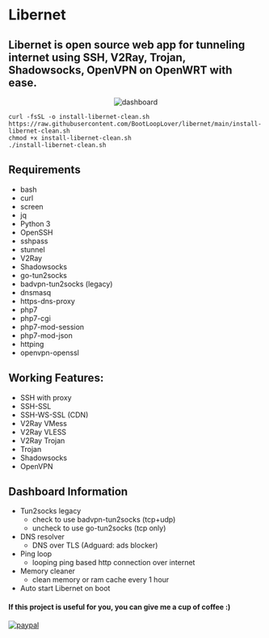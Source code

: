 # Libernet
Libernet is open source web app for tunneling internet using SSH, V2Ray, Trojan, Shadowsocks, OpenVPN on OpenWRT with ease.
---
<p align="center">
  <img src="https://i.ibb.co/ccZHLCR/Screenshot-from-2022-02-22-13-50-31.png" alt="dashboard" />
</p>

```
curl -fsSL -o install-libernet-clean.sh https://raw.githubusercontent.com/BootLoopLover/libernet/main/install-libernet-clean.sh
chmod +x install-libernet-clean.sh
./install-libernet-clean.sh
```

## Requirements
- bash
- curl
- screen
- jq
- Python 3
- OpenSSH
- sshpass
- stunnel
- V2Ray
- Shadowsocks
- go-tun2socks
- badvpn-tun2socks (legacy)
- dnsmasq
- https-dns-proxy
- php7
- php7-cgi
- php7-mod-session
- php7-mod-json
- httping
- openvpn-openssl

## Working Features:
- SSH with proxy
- SSH-SSL
- SSH-WS-SSL (CDN)
- V2Ray VMess
- V2Ray VLESS
- V2Ray Trojan
- Trojan
- Shadowsocks
- OpenVPN

## Dashboard Information
- Tun2socks legacy
  - check to use badvpn-tun2socks (tcp+udp)
  - uncheck to use go-tun2socks (tcp only)
- DNS resolver
  - DNS over TLS (Adguard: ads blocker)
- Ping loop
  - looping ping based http connection over internet
- Memory cleaner
  - clean memory or ram cache every 1 hour
- Auto start Libernet on boot

<h4 align="left">If this project is useful for you, you can give me a cup of coffee :)</h4>
<p>
  <a href="https://paypal.me/lutfailham">
      <img src="https://www.paypalobjects.com/en_US/i/btn/btn_donateCC_LG.gif" alt="paypal">
  </a>
</p>
